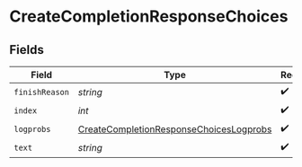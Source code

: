 # CreateCompletionResponseChoices


## Fields

| Field                                                                                                     | Type                                                                                                      | Required                                                                                                  | Description                                                                                               |
| --------------------------------------------------------------------------------------------------------- | --------------------------------------------------------------------------------------------------------- | --------------------------------------------------------------------------------------------------------- | --------------------------------------------------------------------------------------------------------- |
| `finishReason`                                                                                            | *string*                                                                                                  | :heavy_check_mark:                                                                                        | N/A                                                                                                       |
| `index`                                                                                                   | *int*                                                                                                     | :heavy_check_mark:                                                                                        | N/A                                                                                                       |
| `logprobs`                                                                                                | [CreateCompletionResponseChoicesLogprobs](../../models/shared/CreateCompletionResponseChoicesLogprobs.md) | :heavy_check_mark:                                                                                        | N/A                                                                                                       |
| `text`                                                                                                    | *string*                                                                                                  | :heavy_check_mark:                                                                                        | N/A                                                                                                       |